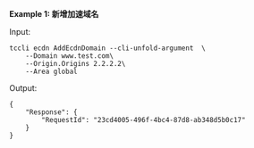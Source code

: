 **Example 1: 新增加速域名**



Input: 

```
tccli ecdn AddEcdnDomain --cli-unfold-argument  \
    --Domain www.test.com\
    --Origin.Origins 2.2.2.2\
    --Area global
```

Output: 
```
{
    "Response": {
        "RequestId": "23cd4005-496f-4bc4-87d8-ab348d5b0c17"
    }
}
```

